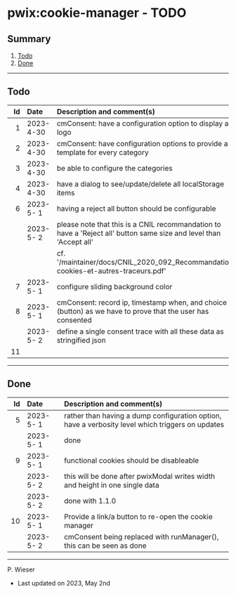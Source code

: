 # pwix:cookie-manager - TODO

## Summary

1. [Todo](#todo)
2. [Done](#done)

---
## Todo

|   Id | Date       | Description and comment(s) |
| ---: | :---       | :---                       |
|    1 | 2023- 4-30 | cmConsent: have a configuration option to display a logo |
|    2 | 2023- 4-30 | cmConsent: have configuration options to provide a template for every category |
|    3 | 2023- 4-30 | be able to configure the categories |
|    4 | 2023- 4-30 | have a dialog to see/update/delete all localStorage items |
|    6 | 2023- 5- 1 | having a reject all button should be configurable |
|      | 2023- 5- 2 | please note that this is a CNIL recommandation to have a 'Reject all' button same size and level than 'Accept all' |
|      |            | cf. '/maintainer/docs/CNIL_2020_092_Recommandation-cookies-et-autres-traceurs.pdf' |
|    7 | 2023- 5- 1 | configure sliding background color |
|    8 | 2023- 5- 1 | cmConsent: record ip, timestamp when, and choice (button) as we have to prove that the user has consented |
|      | 2023- 5- 2 | define a single consent trace with all these data as stringified json |
|   11 |  |  |

---
## Done

|   Id | Date       | Description and comment(s) |
| ---: | :---       | :---                       |
|    5 | 2023- 5- 1 | rather than having a dump configuration option, have a verbosity level which triggers on updates |
|      | 2023- 5- 1 | done |
|    9 | 2023- 5- 1 | functional cookies should be disableable |
|      | 2023- 5- 2 | this will be done after pwixModal writes width and height in one single data |
|      | 2023- 5- 2 | done with 1.1.0 |
|   10 | 2023- 5- 1 | Provide a link/a button to re-open the cookie manager |
|      | 2023- 5- 2 | cmConsent being replaced with runManager(), this can be seen as done |

---
P. Wieser
- Last updated on 2023, May 2nd
